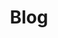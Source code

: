 ---
layout: tag-list
#type: category
title: Blog
slug: blog
#sidebar: true
menu: true
submenu: true
order: 2
description: >
  Anything about cybersecurity.
---